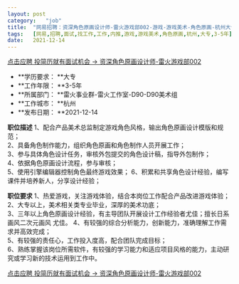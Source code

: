 ```yaml
---
layout:	post
category:	"job"
title:	"网易招聘：资深角色原画设计师-雷火游戏部002-游戏-游戏美术-角色原画-杭州大专3-5年"
tags:	[网易,招聘,面试,找工作,工作,内推,游戏,游戏美术,角色原画,杭州,大专,3-5年]
date:	2021-12-14
---
```


[点击应聘 投简历就有面试机会 -> 资深角色原画设计师-雷火游戏部002](http://mobile.bole.netease.com/bole/boleDetail?id=5110&employeeId=346f03c3cda5f04c&key=all)



- **学历要求： **大专
- **工作年限： **3-5年
- **所属部门： **雷火事业群-雷火工作室-D90-D90美术组
- **工作城市： **杭州
- **发布日期： **2021-12-14



**职位描述**
1、配合产品美术总监制定游戏角色风格，输出角色原画设计模版和规范；  
2、具备角色制作能力，组织角色原画和角色制作人员开展工作；  
3、参与具体角色设计任务，审核外包提交的角色设计稿，指导外包制作；  
4、依据角色原画设计流程，参与审核；  
5、使用引擎编辑器控制角色最终游戏效果；
6、积累和共享角色设计经验，编写课件并培养新人，分享设计经验；



**职位要求**
1、热爱游戏，关注游戏体验，结合本岗位工作配合产品改进游戏体验；  
2、大专以上，美术相关类专业毕业，深厚的美术功底；  
3、三年以上角色原画设计经验，有主导团队开展设计工作经验者尤佳；擅长日系画风二次元画风 尤佳。
4、有较强的综合分析能力，创新能力，准确理解工作需求并高效完成；  
5、有较强的责任心，工作投入度高，配合团队完成目标；  
6、熟练掌握该岗位所需软件，有较强的学习能力和适应项目风格的能力，主动研究或学习新的技术运用到工作中。



[点击应聘 投简历就有面试机会 -> 资深角色原画设计师-雷火游戏部002](http://mobile.bole.netease.com/bole/boleDetail?id=5110&employeeId=346f03c3cda5f04c&key=all)